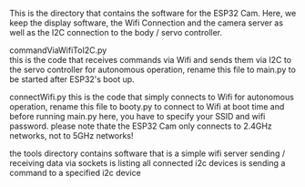 This is the directory that contains the software for the ESP32 Cam.
Here, we keep the display software, the Wifi Connection and the camera server as well as the I2C connection to the body / servo controller.

commandViaWifiToI2C.py  
this is the code that receives commands via Wifi and sends them via I2C to the servo controller 
for autonomous operation, rename this file to main.py to be started after ESP32's boot up.

connectWifi.py 
this is the code that simply connects to Wifi
for autonomous operation, rename this file to booty.py to connect to Wifi at boot time and before running main.py
here, you have to specify your SSID and wifi password.
please note thate the ESP32 Cam only connects to 2.4GHz networks, not to 5GHz networks!

the tools directory contains software that 
is a simple wifi server sending / receiving data via sockets
is listing all connected i2c devices
is sending a command to a specified i2c device

